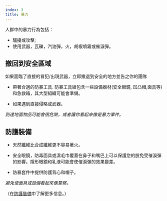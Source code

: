 ```yaml
---
index: 3
title: 暴力
---
```

人群中的暴力行為包括：

*   騷擾或攻擊;
*   使用武器，瓦礫，汽油彈，火，胡椒噴霧或催淚彈。

## 撤回到安全區域

如果面臨了直接的冒犯/出現武器，立即撒退到安全的地方並告之你的團隊

*   帶著合適的防暴工具. 防暴工具組包含一些設備器材(安全眼鏡, 凹凸帽,面具等)和急救箱，其大型組織可能會準備。

*   如果遇到直接侵略或武器。

*到達地面物品可能會很危險，或者讓你看起來像是暴力事件。*

## 防護裝備

*   天然纖維比合成纖維更不容易著火。

*   安全眼鏡，防毒面具或濕毛巾覆蓋在鼻子和嘴巴上可以保護您的臉免受催淚彈的影響。隱形眼鏡和乳液可能會使催淚彈的效果變差。

*   防暴套件中提供防護背心和帽子。

*避免使面具或設備看起來像警察。*

（在[防護裝備](umbrella://travel/protective-equipment)中了解更多信息。）